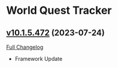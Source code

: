 # World Quest Tracker

## [v10.1.5.472](https://github.com/Tercioo/World-Quest-Tracker/tree/v10.1.5.472) (2023-07-24)
[Full Changelog](https://github.com/Tercioo/World-Quest-Tracker/compare/v10.1.5.471...v10.1.5.472) 

- Framework Update  
